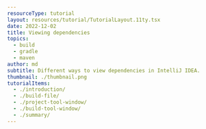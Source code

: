 ```yaml
---
resourceType: tutorial
layout: resources/tutorial/TutorialLayout.11ty.tsx
date: 2022-12-02
title: Viewing dependencies
topics:
  - build
  - gradle
  - maven
author: md
subtitle: Different ways to view dependencies in IntelliJ IDEA.
thumbnail: ./thumbnail.png
tutorialItems:
  - ./introduction/
  - ./build-file/
  - ./project-tool-window/
  - ./build-tool-window/
  - ./summary/
---
```


